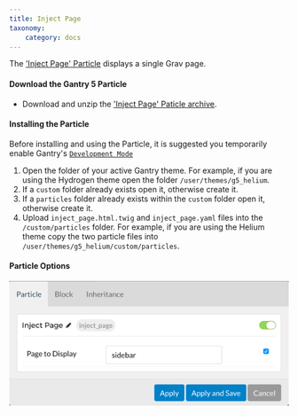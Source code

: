 ```yaml
---
title: Inject Page
taxonomy:
    category: docs
---
```


The ['Inject Page' Particle](https://github.com/hibbitts-design/grav-gantry5-atom-hypothesis) displays a single Grav page.

#### Download the Gantry 5 Particle
* Download and unzip the ['Inject Page' Paticle archive](https://github.com/hibbitts-design/grav-gantry-particle-inject-page/archive/master.zip).

#### Installing the Particle

Before installing and using the Particle, it is suggested you temporarily enable Gantry's [`Development Mode`](http://docs.gantry.org/gantry5/configure/extras)

1. Open the folder of your active Gantry theme. For example, if you are using the Hydrogen theme open the folder `/user/themes/g5_helium`.
2. If a `custom` folder already exists open it, otherwise create it.
3. If a `particles` folder already exists within the `custom` folder open it, otherwise create it.
4. Upload `inject_page.html.twig` and `inject_page.yaml` files into the `/custom/particles` folder. For example, if you are using the Helium theme copy the two particle files into `/user/themes/g5_helium/custom/particles`.

#### Particle Options
!['Inject Page' options](https://github.com/paulhibbitts/github-repo-images/blob/master/inject-page-options.png?raw=true)
